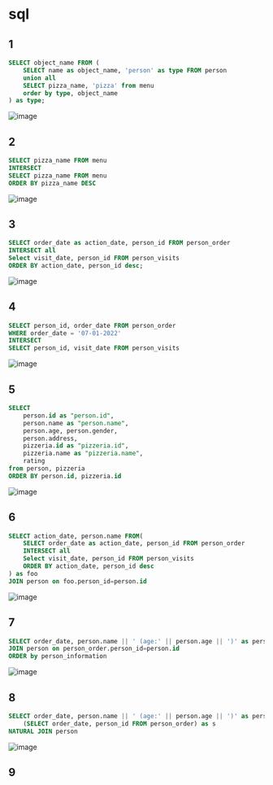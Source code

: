 # sql
## 1
```sql
SELECT object_name FROM (
	SELECT name as object_name, 'person' as type FROM person
	union all
	SELECT pizza_name, 'pizza' from menu
	order by type, object_name
) as type;
```
![image](https://github.com/reallyShould/sql/assets/77869589/353d2b33-ff29-477f-b578-4a80c9dd78dc)

## 2
```sql
SELECT pizza_name FROM menu 
INTERSECT
SELECT pizza_name FROM menu
ORDER BY pizza_name DESC
```
![image](https://github.com/reallyShould/sql/assets/77869589/350fc611-0e53-4715-8c1a-07939a3be66f)

## 3
```sql
SELECT order_date as action_date, person_id FROM person_order
INTERSECT all
Select visit_date, person_id FROM person_visits
ORDER BY action_date, person_id desc;
```
![image](https://github.com/reallyShould/sql/assets/77869589/0b0638c6-317a-4031-b28d-b62ddb597743)

## 4
```sql
SELECT person_id, order_date FROM person_order
WHERE order_date = '07-01-2022'
INTERSECT 
SELECT person_id, visit_date FROM person_visits
```
![image](https://github.com/reallyShould/sql/assets/77869589/a97157a4-d657-4f29-a5ee-30d9b9335c3d)

## 5
```sql
SELECT 
	person.id as "person.id",
	person.name as "person.name",
	person.age, person.gender,
	person.address,
	pizzeria.id as "pizzeria.id",
	pizzeria.name as "pizzeria.name",
	rating 
from person, pizzeria 
ORDER BY person.id, pizzeria.id
```
![image](https://github.com/reallyShould/sql/assets/77869589/ec8c9341-0b50-414e-840d-e4a9fae2cce4)

## 6
```sql
SELECT action_date, person.name FROM(
	SELECT order_date as action_date, person_id FROM person_order
	INTERSECT all
	Select visit_date, person_id FROM person_visits
	ORDER BY action_date, person_id desc
) as foo
JOIN person on foo.person_id=person.id 
```
![image](https://github.com/reallyShould/sql/assets/77869589/12d178ea-3eac-46be-957d-54eddf5d3e90)

## 7
```sql
SELECT order_date, person.name || ' (age:' || person.age || ')' as person_information FROM person_order
JOIN person on person_order.person_id=person.id
ORDER by person_information
```
![image](https://github.com/reallyShould/sql/assets/77869589/acb2a096-8b5b-481f-b231-31b70b21043f)

## 8
```sql
SELECT order_date, person.name || ' (age:' || person.age || ')' as person_information FROM
	(SELECT order_date, person_id FROM person_order) as s
NATURAL JOIN person
```
![image](https://github.com/reallyShould/sql/assets/77869589/d7fa1861-29c2-4791-850b-fe5f5f4f0647)

## 9 

